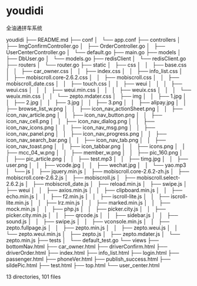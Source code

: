 # youdidi
全油通拼车系统


youdidi
├── README.md
├── conf
│   └── app.conf
├── controllers
│   ├── ImgConfirmController.go
│   ├── OrderController.go
│   ├── UserCenterController.go
│   └── default.go
├── main.go
├── models
│   ├── DbUser.go
│   └── models.go
├── redisClient
│   └── redisClient.go
├── routers
│   └── router.go
├── static
│   ├── css
│   │   ├── base.css
│   │   ├── car_owner.css
│   │   ├── index.css
│   │   ├── info_list.css
│   │   ├── mobiscroll.core-2.6.2.css
│   │   ├── mobiscroll.css
│   │   ├── mobiscroll_date.css
│   │   ├── touch.css
│   │   ├── weui
│   │   │   ├── weui.css
│   │   │   ├── weui.min.css
│   │   │   ├── weuix.css
│   │   │   └── weuix.min.css
│   │   └── zepto.mdater.css
│   ├── img
│   │   ├── 1.jpg
│   │   ├── 2.jpg
│   │   ├── 3.jpg
│   │   ├── 3.png
│   │   ├── alipay.jpg
│   │   ├── browse_list_w.png
│   │   ├── icon_nav_actionSheet.png
│   │   ├── icon_nav_article.png
│   │   ├── icon_nav_button.png
│   │   ├── icon_nav_cell.png
│   │   ├── icon_nav_dialog.png
│   │   ├── icon_nav_icons.png
│   │   ├── icon_nav_msg.png
│   │   ├── icon_nav_panel.png
│   │   ├── icon_nav_progress.png
│   │   ├── icon_nav_search_bar.png
│   │   ├── icon_nav_tab.png
│   │   ├── icon_nav_toast.png
│   │   ├── icon_tabbar.png
│   │   ├── icons.png
│   │   ├── mcc_04_w.png
│   │   ├── member_w.png
│   │   ├── pic_160.png
│   │   ├── pic_article.png
│   │   ├── test.mp3
│   │   ├── timg.jpg
│   │   ├── user.png
│   │   ├── vcode.jpg
│   │   ├── wechat.jpg
│   │   └── yao.mp3
│   └── js
│       ├── jquery.min.js
│       ├── mobiscroll.core-2.6.2-zh.js
│       ├── mobiscroll.core-2.6.2.js
│       ├── mobiscroll.js
│       ├── mobiscroll.select-2.6.2.js
│       ├── mobiscroll_date.js
│       ├── reload.min.js
│       ├── swipe.js
│       ├── weui
│       │   ├── axios.min.js
│       │   ├── clipboard.min.js
│       │   ├── echo.min.js
│       │   ├── f2.min.js
│       │   ├── iscroll-lite.js
│       │   ├── iscroll-lite.min.js
│       │   ├── lrz.min.js
│       │   ├── marked.min.js
│       │   ├── mock.min.js
│       │   ├── php.js
│       │   ├── picker.city.js
│       │   ├── picker.city.min.js
│       │   ├── qrcode.js
│       │   ├── sidebar.js
│       │   ├── sound.js
│       │   ├── swipe.js
│       │   ├── vconsole.min.js
│       │   ├── zepto.fullpage.js
│       │   ├── zepto.min.js
│       │   ├── zepto.weui.js
│       │   └── zepto.weui.min.js
│       ├── zepto.js
│       ├── zepto.mdater.js
│       └── zepto.min.js
├── tests
│   └── default_test.go
└── views
    ├── bottomNav.html
    ├── car_owner.html
    ├── driverConfirm.html
    ├── driverOrder.html
    ├── index.html
    ├── info_list.html
    ├── login.html
    ├── passenger.html
    ├── phoneVer.html
    ├── publish_success.html
    ├── sildePic.html
    ├── test.html
    ├── top.html
    └── user_center.html

13 directories, 101 files
